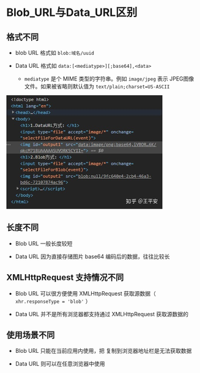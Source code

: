 # Blob\_URL与Data\_URL区别

## 格式不同

- blob URL 格式如 `blob:域名/uuid`

- Data URL 格式如 `data:[<mediatype>][;base64],<data>`

  - `mediatype` 是个 MIME 类型的字符串。例如 `image/jpeg` 表示 JPEG图像文件。如果被省略则默认值为 `text/plain;charset=US-ASCII`

![](image/v2-a822247b894bde03fbf0e42ad336f3ed_720w_3H91a3mCs.jpg)

## 长度不同

- Blob URL  一般长度较短

- Data URL  因为直接存储图片 base64 编码后的数据，往往比较长

## XMLHttpRequest 支持情况不同

- Blob URL   可以很方便使用 XMLHttpRequest 获取源数据（ `xhr.responseType = 'blob'` ）

- Data URL  并不是所有浏览器都支持通过 XMLHttpRequest 获取源数据的

## 使用场景不同

- Blob URL   只能在当前应用内使用，把   复制到浏览器地址栏是无法获取数据

- &#x20;Data URL 则可以在任意浏览器中使用

